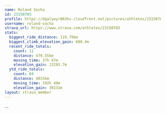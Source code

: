 ```yaml
---
name: Roland Socha
id: 23150783
profile: https://dgalywyr863hv.cloudfront.net/pictures/athletes/23150783/14745672/4/large.jpg
username: roland-socha
strava_url: https://www.strava.com/athletes/23150783
stats:
  biggest_ride_distance: 119.79km
  biggest_climb_elevation_gain: 688.4m
  recent_ride_totals:
    count: 11
    distance: 479.55km
    moving_time: 37h 47m
    elevation_gain: 13293.7m
  ytd_ride_totals:
    count: 84
    distance: 4033km
    moving_time: 192h 49m
    elevation_gain: 39231m
layout: strava_member
--- 
```

...

